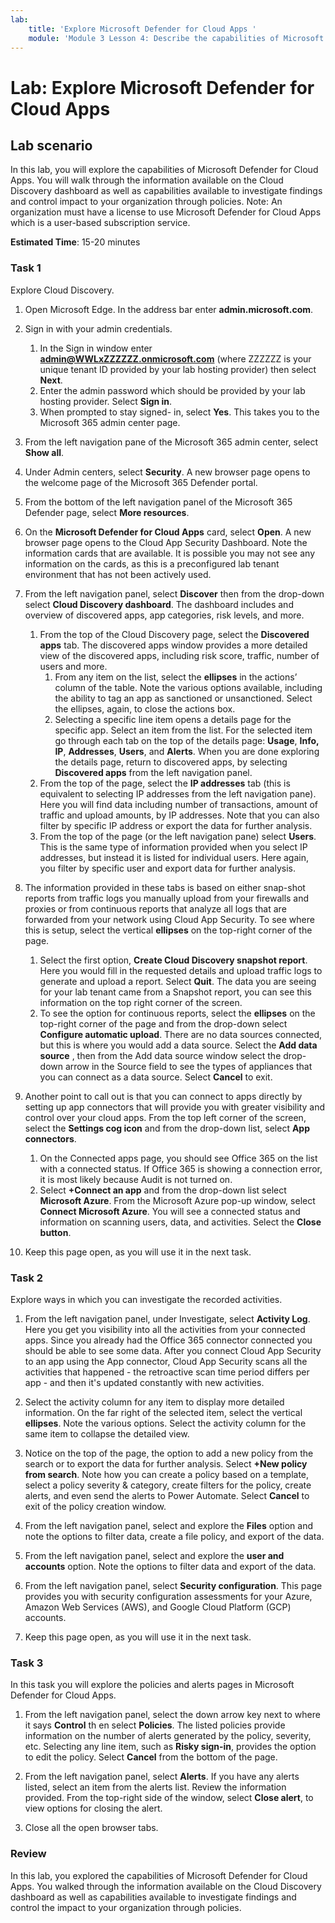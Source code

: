 ```yaml
---
lab:
    title: 'Explore Microsoft Defender for Cloud Apps '
    module: 'Module 3 Lesson 4: Describe the capabilities of Microsoft security solutions: Describe threat protection with Microsoft 365 Defender'
---
```



# Lab: Explore Microsoft Defender for Cloud Apps

## Lab scenario

In this lab, you will explore the capabilities of Microsoft Defender for Cloud Apps.  You will walk through the information available on the Cloud Discovery dashboard as well as capabilities available to investigate findings and control impact to your organization through policies.  Note:  An organization must have a license to use Microsoft Defender for Cloud Apps which is a user-based subscription service.

**Estimated Time**: 15-20 minutes

### Task 1

Explore Cloud Discovery.

1. Open Microsoft Edge. In the address bar enter **admin.microsoft.com**.

1. Sign in with your admin credentials.
    1. In the Sign in window enter **admin@WWLxZZZZZZ.onmicrosoft.com** (where ZZZZZZ is your unique tenant ID provided by your lab hosting provider) then select **Next**.
    1. Enter the admin password which should be provided by your lab hosting provider. Select **Sign in**.
    1. When prompted to stay signed- in, select **Yes**. This takes you to the Microsoft 365 admin center page.

1. From the left navigation pane of the Microsoft 365 admin center, select **Show all**.

1. Under Admin centers, select **Security**.  A new browser page opens to the welcome page of the Microsoft 365 Defender portal.  

1. From the bottom of the left navigation panel of the Microsoft 365 Defender page, select **More resources**.

1. On the **Microsoft Defender for Cloud Apps** card, select **Open**.  A new browser page opens to the Cloud App Security Dashboard.  Note the information cards that are available.  It is possible you may not see any information on the cards, as this is a preconfigured lab tenant environment that has not been actively used.  

1. From the left navigation panel, select **Discover** then from the drop-down select **Cloud Discovery dashboard**.  The dashboard includes and overview of discovered apps, app categories, risk levels, and more.  
    1. From the top of the Cloud Discovery page, select the **Discovered apps** tab.  The discovered apps window provides a more detailed view of the discovered apps, including risk score, traffic, number of users and more.
        1. From any item on the list, select the **ellipses** in the actions’ column of the table.  Note the various options available, including the ability to tag an app as sanctioned or unsanctioned.  Select the ellipses, again, to close the actions box.
        1. Selecting a specific line item opens a details page for the specific app.  Select an item from the list.  For the selected item go through each tab on the top of the details page:  **Usage**, **Info, IP**, **Addresses**, **Users**, and **Alerts**. When you are done exploring the details page, return to discovered apps, by selecting **Discovered apps** from the left navigation panel.
    1. From the top of the page, select the **IP addresses** tab (this is equivalent to selecting IP addresses from the left navigation pane).  Here you will find data including number of transactions, amount of traffic and upload amounts, by IP addresses.  Note that you can also filter by specific IP address or export the data for further analysis.
    1. From the top of the page (or the left navigation pane) select **Users**.  This is the same type of information provided when you select IP addresses, but instead it is listed for individual users.  Here again, you filter by specific user and export data for further analysis.

1. The information provided in these tabs is based on either snap-shot reports from traffic logs you manually upload from your firewalls and proxies or from continuous reports that analyze all logs that are forwarded from your network using Cloud App Security.  To see where this is setup, select the vertical **ellipses** on the top-right corner of the page.
    1. Select the first option, **Create Cloud Discovery snapshot report**. Here you would fill in the requested details and upload traffic logs to generate and upload a report.  Select **Quit**.  The data you are seeing for your lab tenant came from a Snapshot report, you can see this information on the top right corner of the screen.
    1. To see the option for continuous reports, select the **ellipses** on the top-right corner of the page and from the drop-down select **Configure automatic upload**.  There are no data sources connected, but this is where you would add a data source. Select the **Add data source** , then from the Add data source window select the drop-down arrow in the Source field to see the types of appliances that you can connect as a data source.  Select **Cancel** to exit.

1. Another point to call out is that you can connect to apps directly by setting up app connectors that will provide you with greater visibility and control over your cloud apps. From the top left corner of the screen, select the **Settings cog icon** and from the drop-down list, select **App connectors**.  
    1. On the Connected apps page, you should see Office 365 on the list with a connected status.  If Office 365 is showing a connection error, it is most likely because Audit is not turned on.
    1. Select **+Connect an app** and from the drop-down list select **Microsoft Azure**.  From the Microsoft Azure pop-up window, select **Connect Microsoft Azure**.  You will see a connected status and information on scanning users, data, and activities.  Select the **Close button**.

1. Keep this page open, as you will use it in the next task.

### Task 2

Explore ways in which you can investigate the recorded activities.

1. From the left navigation panel, under Investigate, select **Activity Log**.  Here you get you visibility into all the activities from your connected apps.   Since you already had the Office 365 connector connected you should be able to see some data. After you connect Cloud App Security to an app using the App connector, Cloud App Security scans all the activities that happened - the retroactive scan time period differs per app - and then it's updated constantly with new activities.  

1. Select the activity column for any item to display more detailed information. On the far right of the selected item, select the vertical **ellipses**.  Note the various options.  Select the activity column for the same item to collapse the detailed view.

1. Notice on the top of the page, the option to add a new policy from the search or to export the data for further analysis.  Select **+New policy from search**.  Note how you can create a policy based on a template, select a policy severity & category, create filters for the policy, create alerts, and even send the alerts to Power Automate.  Select **Cancel** to exit of the policy creation window.

1. From the left navigation panel, select and explore the **Files** option and note the options to filter data, create a file policy, and export of the data.  

1. From the left navigation panel, select and explore the **user and accounts** option.  Note the options to filter data and export of the data.

1. From the left navigation panel, select **Security configuration**. This page provides you with security configuration assessments for your Azure, Amazon Web Services (AWS), and Google Cloud Platform (GCP) accounts.

1. Keep this page open, as you will use it in the next task.

### Task 3

In this task you will explore the policies and alerts pages in Microsoft Defender for Cloud Apps.

1. From the left navigation panel, select the down arrow key next to where it says **Control** th en select **Policies**.  The listed policies provide information on the number of alerts generated by the policy, severity, etc. Selecting any line item, such as **Risky sign-in**, provides the option to edit the policy. Select **Cancel** from the bottom of the page.

1. From the left navigation panel, select **Alerts**.  If you have any alerts listed, select an item from the alerts list. Review the information provided.  From the top-right side of the window, select **Close alert**, to view options for closing the alert.  

1. Close all the open browser tabs.

### Review

In this lab, you explored the capabilities of Microsoft Defender for Cloud Apps.  You walked through the information available on the Cloud Discovery dashboard as well as capabilities available to investigate findings and control the impact to your organization through policies.
